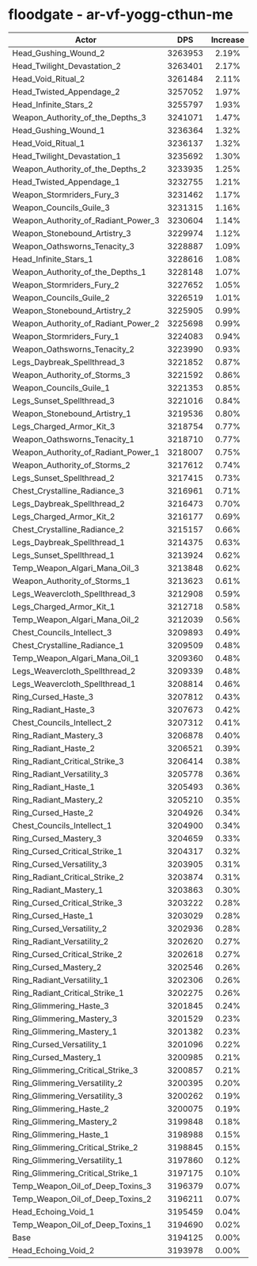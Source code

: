 # floodgate - ar-vf-yogg-cthun-me
| Actor | DPS | Increase |
|---|:---:|:---:|
|Head_Gushing_Wound_2|3263953|2.19%|
|Head_Twilight_Devastation_2|3263401|2.17%|
|Head_Void_Ritual_2|3261484|2.11%|
|Head_Twisted_Appendage_2|3257052|1.97%|
|Head_Infinite_Stars_2|3255797|1.93%|
|Weapon_Authority_of_the_Depths_3|3241071|1.47%|
|Head_Gushing_Wound_1|3236364|1.32%|
|Head_Void_Ritual_1|3236137|1.32%|
|Head_Twilight_Devastation_1|3235692|1.30%|
|Weapon_Authority_of_the_Depths_2|3233935|1.25%|
|Head_Twisted_Appendage_1|3232755|1.21%|
|Weapon_Stormriders_Fury_3|3231462|1.17%|
|Weapon_Councils_Guile_3|3231315|1.16%|
|Weapon_Authority_of_Radiant_Power_3|3230604|1.14%|
|Weapon_Stonebound_Artistry_3|3229974|1.12%|
|Weapon_Oathsworns_Tenacity_3|3228887|1.09%|
|Head_Infinite_Stars_1|3228616|1.08%|
|Weapon_Authority_of_the_Depths_1|3228148|1.07%|
|Weapon_Stormriders_Fury_2|3227652|1.05%|
|Weapon_Councils_Guile_2|3226519|1.01%|
|Weapon_Stonebound_Artistry_2|3225905|0.99%|
|Weapon_Authority_of_Radiant_Power_2|3225698|0.99%|
|Weapon_Stormriders_Fury_1|3224083|0.94%|
|Weapon_Oathsworns_Tenacity_2|3223990|0.93%|
|Legs_Daybreak_Spellthread_3|3221852|0.87%|
|Weapon_Authority_of_Storms_3|3221592|0.86%|
|Weapon_Councils_Guile_1|3221353|0.85%|
|Legs_Sunset_Spellthread_3|3221016|0.84%|
|Weapon_Stonebound_Artistry_1|3219536|0.80%|
|Legs_Charged_Armor_Kit_3|3218754|0.77%|
|Weapon_Oathsworns_Tenacity_1|3218710|0.77%|
|Weapon_Authority_of_Radiant_Power_1|3218007|0.75%|
|Weapon_Authority_of_Storms_2|3217612|0.74%|
|Legs_Sunset_Spellthread_2|3217415|0.73%|
|Chest_Crystalline_Radiance_3|3216961|0.71%|
|Legs_Daybreak_Spellthread_2|3216473|0.70%|
|Legs_Charged_Armor_Kit_2|3216177|0.69%|
|Chest_Crystalline_Radiance_2|3215157|0.66%|
|Legs_Daybreak_Spellthread_1|3214375|0.63%|
|Legs_Sunset_Spellthread_1|3213924|0.62%|
|Temp_Weapon_Algari_Mana_Oil_3|3213848|0.62%|
|Weapon_Authority_of_Storms_1|3213623|0.61%|
|Legs_Weavercloth_Spellthread_3|3212908|0.59%|
|Legs_Charged_Armor_Kit_1|3212718|0.58%|
|Temp_Weapon_Algari_Mana_Oil_2|3212039|0.56%|
|Chest_Councils_Intellect_3|3209893|0.49%|
|Chest_Crystalline_Radiance_1|3209509|0.48%|
|Temp_Weapon_Algari_Mana_Oil_1|3209360|0.48%|
|Legs_Weavercloth_Spellthread_2|3209339|0.48%|
|Legs_Weavercloth_Spellthread_1|3208814|0.46%|
|Ring_Cursed_Haste_3|3207812|0.43%|
|Ring_Radiant_Haste_3|3207673|0.42%|
|Chest_Councils_Intellect_2|3207312|0.41%|
|Ring_Radiant_Mastery_3|3206878|0.40%|
|Ring_Radiant_Haste_2|3206521|0.39%|
|Ring_Radiant_Critical_Strike_3|3206414|0.38%|
|Ring_Radiant_Versatility_3|3205778|0.36%|
|Ring_Radiant_Haste_1|3205493|0.36%|
|Ring_Radiant_Mastery_2|3205210|0.35%|
|Ring_Cursed_Haste_2|3204926|0.34%|
|Chest_Councils_Intellect_1|3204900|0.34%|
|Ring_Cursed_Mastery_3|3204659|0.33%|
|Ring_Cursed_Critical_Strike_1|3204317|0.32%|
|Ring_Cursed_Versatility_3|3203905|0.31%|
|Ring_Radiant_Critical_Strike_2|3203874|0.31%|
|Ring_Radiant_Mastery_1|3203863|0.30%|
|Ring_Cursed_Critical_Strike_3|3203222|0.28%|
|Ring_Cursed_Haste_1|3203029|0.28%|
|Ring_Cursed_Versatility_2|3202936|0.28%|
|Ring_Radiant_Versatility_2|3202620|0.27%|
|Ring_Cursed_Critical_Strike_2|3202618|0.27%|
|Ring_Cursed_Mastery_2|3202546|0.26%|
|Ring_Radiant_Versatility_1|3202306|0.26%|
|Ring_Radiant_Critical_Strike_1|3202275|0.26%|
|Ring_Glimmering_Haste_3|3201845|0.24%|
|Ring_Glimmering_Mastery_3|3201529|0.23%|
|Ring_Glimmering_Mastery_1|3201382|0.23%|
|Ring_Cursed_Versatility_1|3201096|0.22%|
|Ring_Cursed_Mastery_1|3200985|0.21%|
|Ring_Glimmering_Critical_Strike_3|3200857|0.21%|
|Ring_Glimmering_Versatility_2|3200395|0.20%|
|Ring_Glimmering_Versatility_3|3200262|0.19%|
|Ring_Glimmering_Haste_2|3200075|0.19%|
|Ring_Glimmering_Mastery_2|3199848|0.18%|
|Ring_Glimmering_Haste_1|3198988|0.15%|
|Ring_Glimmering_Critical_Strike_2|3198845|0.15%|
|Ring_Glimmering_Versatility_1|3197860|0.12%|
|Ring_Glimmering_Critical_Strike_1|3197175|0.10%|
|Temp_Weapon_Oil_of_Deep_Toxins_3|3196379|0.07%|
|Temp_Weapon_Oil_of_Deep_Toxins_2|3196211|0.07%|
|Head_Echoing_Void_1|3195459|0.04%|
|Temp_Weapon_Oil_of_Deep_Toxins_1|3194690|0.02%|
|Base|3194125|0.00%|
|Head_Echoing_Void_2|3193978|0.00%|
